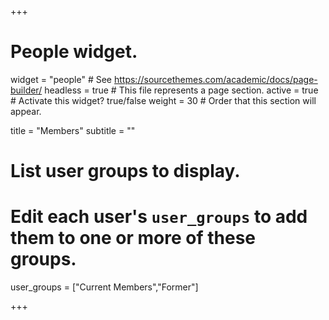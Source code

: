 +++
# People widget.
widget = "people"  # See https://sourcethemes.com/academic/docs/page-builder/
headless = true  # This file represents a page section.
active = true  # Activate this widget? true/false
weight = 30  # Order that this section will appear.

title = "Members"
subtitle = ""

# List user groups to display.
#   Edit each user's `user_groups` to add them to one or more of these groups.
user_groups = ["Current Members","Former"]

    
+++
